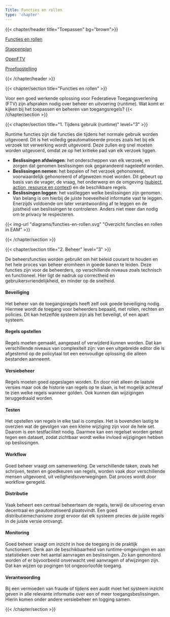 ```yaml
---
Title: Functies en rollen
type: 'chapter'
---
```


{{< chapter/header title="Toepassen" bg="brown">}}

<div class="sub-navigation-wrapper">
    <div class="sub-navigation-tab-selected utrecht-paragraph pt-1 sub-navigation-tab">
       <p>
          <a href="../functioneel">Functies en rollen</a> 
       </p>
    </div>
    <div class="utrecht-paragraph pt-1 sub-navigation-tab bg-rhc-color-donkerbruin-50">
       <p>
          <a href="../stappenplan">Stappenplan</a>
       </p>
    </div>
    <div class="utrecht-paragraph pt-1 sub-navigation-tab bg-rhc-color-donkerbruin-50">
       <p>
          <a href="../openftv">OpenFTV</a> 
       </p>
    </div>
    <div class="utrecht-paragraph pt-1 sub-navigation-tab bg-rhc-color-donkerbruin-50">
       <p>
          <a href="../proefopstelling">Proefopstelling</a>
       </p>
    </div>
</div>
{{< /chapter/header >}}

{{< chapter/section title="Functies en rollen" >}}

Voor een goed werkende oplossing voor Federatieve Toegangsverlening (FTV) zijn afspraken nodig over beheer en uitvoering (runtime).
Wat komt er kijken bij het toepassen en beheren van toegangsregels?
{{< /chapter/section >}}

{{< chapter/section title="1. Tijdens gebruik (runtime)" level="3" >}}

Runtime functies zijn die functies die tijdens het normale gebruik worden uitgevoerd. Dit is het volledig geautomatiseerde proces zoals het bij elk verzoek tot verwerking wordt uitgevoerd. Deze zullen erg snel moeten worden uitgevoerd, omdat ze op het kritieke pad van elk verzoek liggen.

- **Beslissingen afdwingen**: het onderscheppen van elk verzoek, en zorgen dat genomen beslissingen ook gegarandeerd nageleefd worden.
- **Beslissingen nemen**: het bepalen of het verzoek gehonoreerd, voorwaardelijk gehonoreerd of afgewezen moet worden. Dit gebeurt op basis van de vrager, de vraag, het onderwerp en de omgeving ([subject, action, resource en context](/ftv/methodiek/standaarden#informatiemodel)) en de beschikbare regels. 
- **Beslissingen loggen**: het vastleggen welke beslissingen zijn genomen. Van belang is om hierbij de juiste hoeveelheid informatie vast te leggen. Enerzijds voldoende om later verantwoording af te leggen en de juistheid van beslissingen te controleren. Anders niet meer dan nodig om te privacy te respecteren.

{{< img-url "diagrams/functies-en-rollen.svg" "Overzicht functies en rollen in EAM" >}}

{{< /chapter/section >}}

{{< chapter/section title="2. Beheer"  level="3" >}}

De beheersfuncties worden gebruikt om het beleid courant te houden en het hele proces van beheer eromheen in goede banen te leiden. Deze functies zijn voor de beheerders, op verschillende niveaus zoals technisch en functioneel. Hier ligt de nadruk op correctheid en gebruikersvriendelijkheid, en minder op de snelheid.

#### Beveiliging

Het beheer van de toegangsregels heeft zelf ook goede beveiliging nodig. Hiermee wordt de toegang voor beheerders bepaald, met rollen, rechten en policies. Dit kan hetzelfde systeem zijn als het beveiligt, of een apart systeem.

#### Regels opstellen

Regels moeten gemaakt, aangepast of verwijderd kunnen worden. Dat kan verschillende niveaus van complexiteit zijn: van een uitgebreide editor die is afgestemd op de policytaal tot een eenvoudige oplossing die alleen bestanden aanneemt.

#### Versiebeheer

Regels moeten goed opgeslagen worden. En door niet alleen de laatste versies maar ook de historie van regels op te slaan, is het mogelijk achteraf te zien welke regels wanneer golden. Ook kunnen dan wijzigingen teruggedraaid worden.

#### Testen

Het opstellen van regels in elke taal is complex. Het is bovendien lastig te overzien wat de gevolgen van een kleine wijziging zijn voor de hele set. Daarom is een testfaciliteit nodig. Daarmee kan een regelset worden getest tegen een dataset, zodat zichtbaar wordt welke invloed wijzigingen hebben op beslissingen.

#### Workflow

Goed beheer vraagt om samenwerking. De verschillende taken, zoals het schrijven, testen en goedkeuren van regels, worden vaak door verschillende mensen uitgevoerd, uit veiligheidsoverwegingen. Dat proces wordt door workflow geregeld.

#### Distributie

Vaak beheert een centraal beheerteam de regels, terwijl de uitvoering ervan decentraal en geautomatiseerd plaatsvindt. Een goed distributiemechanisme zorgt ervoor dat elk systeem precies de juiste regels in de juiste versie ontvangt.

#### Monitoring

Goed beheer vraagt om inzicht in hoe de toegang in de praktijk functioneert. Denk aan de beschikbaarheid van runtime-omgevingen en aan statistieken over het aantal aanvragen en beslissingen. Zo kan gemonitord worden of er bijvoorbeeld onverwacht veel aanvragen of afwijzingen zijn. Dat kan wijzen op pogingen tot ongeoorloofde toegang.

#### Verantwoording

Bij een vermoeden van fraude of tijdens een audit moet het systeem inzicht geven in alle relevante informatie over een of meer toegangsbeslissingen. Hierin komen onder andere versiebeheer en logging samen.

{{< /chapter/section >}}
